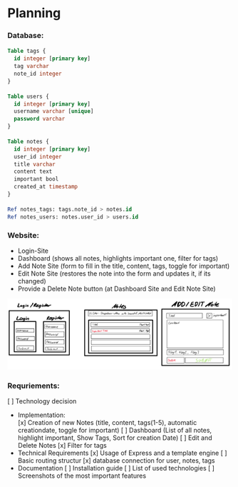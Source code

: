 # Planning

### Database:
```sql
Table tags {
  id integer [primary key]
  tag varchar
  note_id integer
}

Table users {
  id integer [primary key]
  username varchar [unique]
  password varchar
}

Table notes {
  id integer [primary key]
  user_id integer
  title varchar
  content text
  important bool
  created_at timestamp
}

Ref notes_tags: tags.note_id > notes.id
Ref notes_users: notes.user_id > users.id
```

### Website:
- Login-Site
- Dashboard (shows all notes, highlights important one, filter for tags)
- Add Note Site (form to fill in the title, content, tags, toggle for important)
- Edit Note Site (restores the note into the form and updates it, if its changed)
- Provide a Delete Note button (at Dashboard Site and Edit Note Site)

![](./images/Website_Design_first_plan.png)

### Requriements:
[ ] Technology decision
- Implementation:   
[x] Creation of new Notes (title, content, tags(1-5), automatic creationdate, toggle for important)
[ ] Dashboard (List of all notes, highlight important, Show Tags, Sort for creation Date)
[ ] Edit and Delete Notes
[x] Filter for tags
- Technical Requirements
[x] Usage of Express and a template engine
[ ] Basic routing structur
[x] database connection for user, notes, tags
- Documentation
[ ] Installation guide
[ ] List of used technologies
[ ] Screenshots of the most important features
